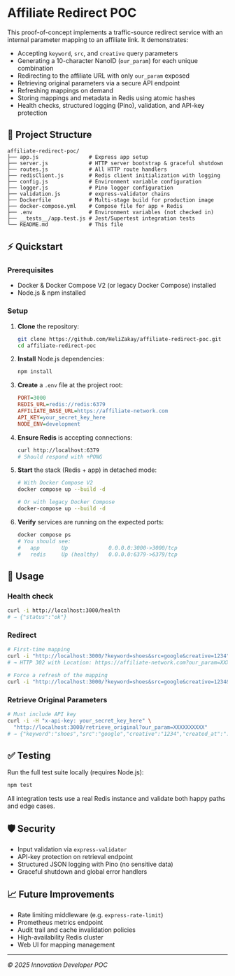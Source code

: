 # Affiliate Redirect POC

This proof-of-concept implements a traffic-source redirect service with an internal parameter mapping to an affiliate link. It demonstrates:

- Accepting `keyword`, `src`, and `creative` query parameters
- Generating a 10-character NanoID (`our_param`) for each unique combination
- Redirecting to the affiliate URL with only `our_param` exposed
- Retrieving original parameters via a secure API endpoint
- Refreshing mappings on demand
- Storing mappings and metadata in Redis using atomic hashes
- Health checks, structured logging (Pino), validation, and API-key protection

## 📂 Project Structure

```
affiliate-redirect-poc/
├── app.js                # Express app setup
├── server.js             # HTTP server bootstrap & graceful shutdown
├── routes.js             # All HTTP route handlers
├── redisClient.js        # Redis client initialization with logging
├── config.js             # Environment variable configuration
├── logger.js             # Pino logger configuration
├── validation.js         # express-validator chains
├── Dockerfile            # Multi-stage build for production image
├── docker-compose.yml    # Compose file for app + Redis
├── .env                  # Environment variables (not checked in)
├── __tests__/app.test.js # Jest/Supertest integration tests
└── README.md             # This file
```

## ⚡ Quickstart

### Prerequisites

- Docker & Docker Compose V2 (or legacy Docker Compose) installed
- Node.js & npm installed

### Setup

1. **Clone** the repository:

   ```bash
   git clone https://github.com/HeliZakay/affiliate-redirect-poc.git
   cd affiliate-redirect-poc
   ```

2. **Install** Node.js dependencies:

   ```bash
   npm install
   ```

3. **Create** a `.env` file at the project root:

   ```ini
   PORT=3000
   REDIS_URL=redis://redis:6379
   AFFILIATE_BASE_URL=https://affiliate-network.com
   API_KEY=your_secret_key_here
   NODE_ENV=development
   ```

4. **Ensure Redis** is accepting connections:

   ```bash
   curl http://localhost:6379
   # Should respond with +PONG
   ```

5. **Start** the stack (Redis + app) in detached mode:

   ```bash
   # With Docker Compose V2
   docker compose up --build -d

   # Or with legacy Docker Compose
   docker-compose up --build -d
   ```

6. **Verify** services are running on the expected ports:

   ```bash
   docker compose ps
   # You should see:
   #   app       Up             0.0.0.0:3000->3000/tcp
   #   redis     Up (healthy)   0.0.0.0:6379->6379/tcp
   ```

## 🚀 Usage

### Health check

```bash
curl -i http://localhost:3000/health
# → {"status":"ok"}
```

### Redirect

```bash
# First-time mapping
curl -i "http://localhost:3000/?keyword=shoes&src=google&creative=1234"
# → HTTP 302 with Location: https://affiliate-network.com?our_param=XXXXXXXXXX
```

```bash
# Force a refresh of the mapping
curl -i "http://localhost:3000/?keyword=shoes&src=google&creative=1234&refresh=true"
```

### Retrieve Original Parameters

```bash
# Must include API key
curl -i -H "x-api-key: your_secret_key_here" \
  "http://localhost:3000/retrieve_original?our_param=XXXXXXXXXX"
# → {"keyword":"shoes","src":"google","creative":"1234","created_at":"..."}
```

## ✅ Testing

Run the full test suite locally (requires Node.js):

```bash
npm test
```

All integration tests use a real Redis instance and validate both happy paths and edge cases.

## 🛡️ Security

- Input validation via `express-validator`
- API-key protection on retrieval endpoint
- Structured JSON logging with Pino (no sensitive data)
- Graceful shutdown and global error handlers

## 📈 Future Improvements

- Rate limiting middleware (e.g. `express-rate-limit`)
- Prometheus metrics endpoint
- Audit trail and cache invalidation policies
- High-availability Redis cluster
- Web UI for mapping management

---

_© 2025 Innovation Developer POC_
